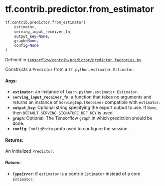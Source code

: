 <div itemscope itemtype="http://developers.google.com/ReferenceObject">
<meta itemprop="name" content="tf.contrib.predictor.from_estimator" />
<meta itemprop="path" content="Stable" />
</div>

# tf.contrib.predictor.from_estimator

``` python
tf.contrib.predictor.from_estimator(
    estimator,
    serving_input_receiver_fn,
    output_key=None,
    graph=None,
    config=None
)
```



Defined in [`tensorflow/contrib/predictor/predictor_factories.py`](/code/stable/tensorflow/contrib/predictor/predictor_factories.py).

Constructs a `Predictor` from a `tf.python.estimator.Estimator`.

#### Args:

* <b>`estimator`</b>: an instance of `learn.python.estimator.Estimator`.
* <b>`serving_input_receiver_fn`</b>: a function that takes no arguments and returns
    an instance of `ServingInputReceiver` compatible with `estimator`.
* <b>`output_key`</b>: Optional string specifying the export output to use. If
    `None`, then `DEFAULT_SERVING_SIGNATURE_DEF_KEY` is used.
* <b>`graph`</b>: Optional. The Tensorflow `graph` in which prediction should be
    done.
* <b>`config`</b>: `ConfigProto` proto used to configure the session.


#### Returns:

An initialized `Predictor`.


#### Raises:

* <b>`TypeError`</b>: if `estimator` is a contrib `Estimator` instead of a core
    `Estimator`.
